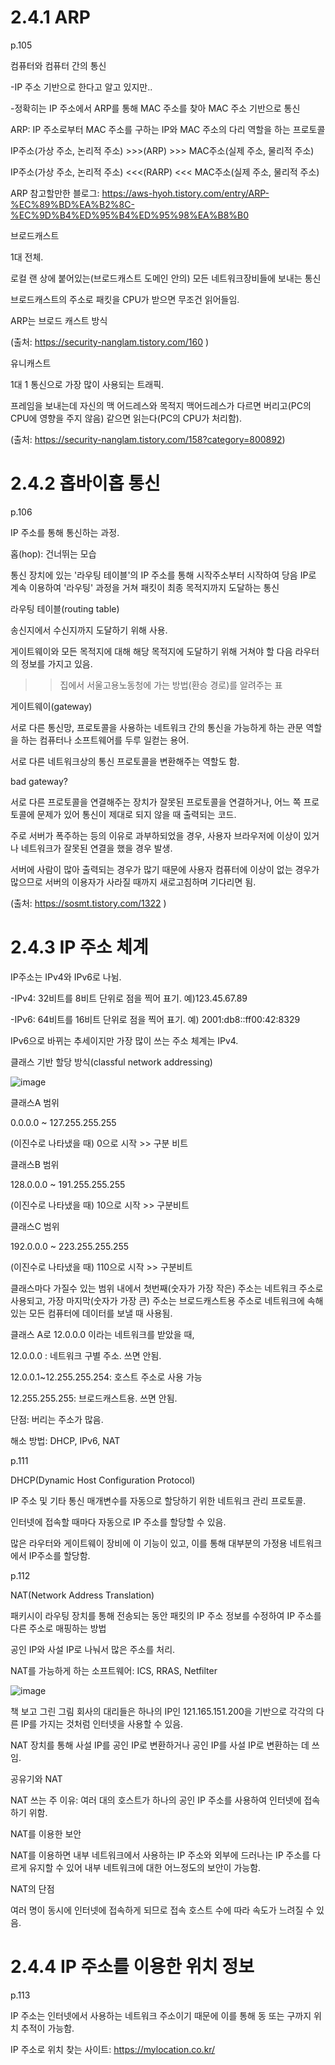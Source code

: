# 2.4.1 ARP
p.105

컴퓨터와 컴퓨터 간의 통신

-IP 주소 기반으로 한다고 알고 있지만..

-정확히는 IP 주소에서 ARP를 통해 MAC 주소를 찾아 MAC 주소 기반으로 통신

 

ARP: IP 주소로부터 MAC 주소를 구하는 IP와 MAC 주소의 다리 역할을 하는 프로토콜

IP주소(가상 주소, 논리적 주소) >>>(ARP) >>> MAC주소(실제 주소, 물리적 주소)

IP주소(가상 주소, 논리적 주소) <<<(RARP) <<< MAC주소(실제 주소, 물리적 주소)

 

ARP 참고할만한 블로그: https://aws-hyoh.tistory.com/entry/ARP-%EC%89%BD%EA%B2%8C-%EC%9D%B4%ED%95%B4%ED%95%98%EA%B8%B0

 

브로드캐스트

1대 전체.

로컬 랜 상에 붙어있는(브로드캐스트 도메인 안의) 모든 네트워크장비들에 보내는 통신

브로드캐스트의 주소로 패킷을 CPU가 받으면 무조건 읽어들임.

ARP는 브로드 캐스트 방식

(출처: https://security-nanglam.tistory.com/160 )

 

유니캐스트

1대 1 통신으로 가장 많이 사용되는 트래픽.

프레임을 보내는데 자신의 맥 어드레스와 목적지 맥어드레스가 다르면 버리고(PC의 CPU에 영향을 주지 않음) 같으면 읽는다(PC의 CPU가 처리함).

(출처: https://security-nanglam.tistory.com/158?category=800892)
# 2.4.2 홉바이홉 통신
p.106

IP 주소를 통해 통신하는 과정.

홉(hop): 건너뛰는 모습

통신 장치에 있는 '라우팅 테이블'의 IP 주소를 통해 시작주소부터 시작하여 당음 IP로 계속 이용하여 '라우팅' 과정을 거쳐 패킷이 최종 목적지까지 도달하는 통신

 

라우팅 테이블(routing table)

송신지에서 수신지까지 도달하기 위해 사용.

게이트웨이와 모든 목적지에 대해 해당 목적지에 도달하기 위해 거쳐야 할 다음 라우터의 정보를 가지고 있음.

>>집에서 서울고용노동청에 가는 방법(환승 경로)를 알려주는 표

 

게이트웨이(gateway)

서로 다른 통신망, 프로토콜을 사용하는 네트워크 간의 통신을 가능하게 하는 관문 역할을 하는 컴퓨터나 소프트웨어를 두루 일컫는 용어.

서로 다른 네트워크상의 통신 프로토콜을 변환해주는 역할도 함.

 

bad gateway?

서로 다른 프로토콜을 연결해주는 장치가 잘못된 프로토콜을 연결하거나, 어느 쪽 프로토콜에 문제가 있어 통신이 제대로 되지 않을 때 출력되는 코드.

주로 서버가 폭주하는 등의 이유로 과부하되었을 경우, 사용자 브라우저에 이상이 있거나 네트워크가 잘못된 연결을 했을 경우 발생.

서버에 사람이 많아 출력되는 경우가 많기 때문에 사용자 컴퓨터에 이상이 없는 경우가 많으므로 서버의 이용자가 사라질 때까지 새로고침하며 기다리면 됨.

(출처: https://sosmt.tistory.com/1322 ) 
# 2.4.3 IP 주소 체계
IP주소는 IPv4와 IPv6로 나뉨.

-IPv4: 32비트를 8비트 단위로 점을 찍어 표기. 예)123.45.67.89

-IPv6: 64비트를 16비트 단위로 점을 찍어 표기. 예) 2001:db8::ff00:42:8329

IPv6으로 바뀌는 추세이지만 가장 많이 쓰는 주소 체계는 IPv4.

 

클래스 기반 할당 방식(classful network addressing)

![image](https://github.com/jejxis/cs-study/assets/69408166/71408a66-7280-4bc9-b8d5-b1103e01674e)

클래스A 범위

0.0.0.0 ~ 127.255.255.255

(이진수로 나타냈을 때) 0으로 시작 >> 구분 비트

 

클래스B 범위

128.0.0.0 ~ 191.255.255.255

(이진수로 나타냈을 때) 10으로 시작 >> 구분비트

 

클래스C 범위

192.0.0.0 ~ 223.255.255.255

(이진수로 나타냈을 때) 110으로 시작 >> 구분비트

 

클래스마다 가질수 있는 범위 내에서 첫번째(숫자가 가장 작은) 주소는 네트워크 주소로 사용되고, 가장 마지막(숫자가 가장 큰) 주소는 브로드캐스트용 주소로 네트워크에 속해 있는 모든 컴퓨터에 데이터를 보낼 때 사용됨.

 

클래스 A로 12.0.0.0 이라는 네트워크를 받았을 때,

12.0.0.0 : 네트워크 구별 주소. 쓰면 안됨.

12.0.0.1~12.255.255.254: 호스트 주소로 사용 가능

12.255.255.255: 브로드캐스트용. 쓰면 안됨.

 

단점: 버리는 주소가 많음.

해소 방법: DHCP, IPv6, NAT

 

p.111

DHCP(Dynamic Host Configuration Protocol)

IP 주소 및 기타 통신 매개변수를 자동으로 할당하기 위한 네트워크 관리 프로토콜.

인터넷에 접속할 때마다 자동으로 IP 주소를 할당할 수 있음.

많은 라우터와 게이트웨이 장비에 이 기능이 있고, 이를 통해 대부분의 가정용 네트워크에서 IP주소를 할당함.

 

p.112

NAT(Network Address Translation)

패키시이 라우팅 장치를 통해 전송되는 동안 패킷의 IP 주소 정보를 수정하여 IP 주소를 다른 주소로 매핑하는 방법

공인 IP와 사설 IP로 나눠서 많은 주소를 처리.

NAT를 가능하게 하는 소프트웨어: ICS, RRAS, Netfilter

 
![image](https://github.com/jejxis/cs-study/assets/69408166/38d52de9-6d26-4a9c-b9e8-e70a94071457)


책 보고 그린 그림
회사의 대리들은 하나의 IP인 121.165.151.200을 기반으로 각각의 다른 IP를 가지는 것처럼 인터넷을 사용할 수 있음.

NAT 장치를 통해 사설 IP를 공인 IP로 변환하거나 공인 IP를 사설 IP로 변환하는 데 쓰임.

 

공유기와 NAT

NAT 쓰는 주 이유: 여러 대의 호스트가 하나의 공인 IP 주소를 사용하여 인터넷에 접속하기 위함.

 

NAT를 이용한 보안

NAT를 이용하면 내부 네트워크에서 사용하는 IP 주소와 외부에 드러나는 IP 주소를 다르게 유지할 수 있어 내부 네트워크에 대한 어느정도의 보안이 가능함.

 

NAT의 단점

여러 명이 동시에 인터넷에 접속하게 되므로 접속 호스트 수에 따라 속도가 느려질 수 있음.
# 2.4.4 IP 주소를 이용한 위치 정보
p.113

IP 주소는 인터넷에서 사용하는 네트워크 주소이기 때문에 이를 통해 동 또는 구까지 위치 추적이 가능함.

IP 주소로 위치 찾는 사이트: https://mylocation.co.kr/
